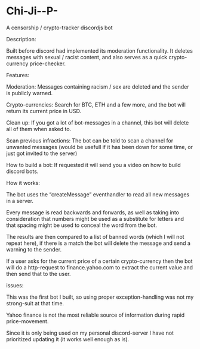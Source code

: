 # Chi-Ji--P-
A censorship / crypto-tracker discordjs bot

Description:

Built before discord had implemented its moderation functionality.
It deletes messages with sexual / racist content, and also serves as a quick crypto-currency price-checker.

Features:

  Moderation: Messages containing racism / sex are deleted and the sender is publicly warned.

  Crypto-currencies: Search for BTC, ETH and a few more, and the bot will return its current price in USD.

  Clean up: If you got a lot of bot-messages in a channel, this bot will delete all of them when asked to.

  Scan previous infractions: The bot can be told to scan a channel for unwanted messages (would be usefull if it has been down for some time, or just got invited to the server)

 How to build a bot: If requested it will send you a video on how to build discord bots.


How it works:

The bot uses the “createMessage” eventhandler to read all new messages in a server.

Every message is read backwards and forwards, as well as taking into consideration that numbers might be used as a substitute for letters and that spacing might be used to conceal the word from the bot.

The results are then compared to a list of banned words (which I will not repeat here), if there is a match the bot will delete the message and send a warning to the sender.

If a user asks for the current price of a certain crypto-currency then the bot will do a http-request to finance.yahoo.com to extract the current value and then send that to the user.

issues:


This was the first bot I built, so using proper exception-handling was not my strong-suit at that time.

Yahoo finance is not the most reliable source of information during rapid price-movement.

Since it is only being used on my personal discord-server I have not prioritized updating it (it works well enough as is).
